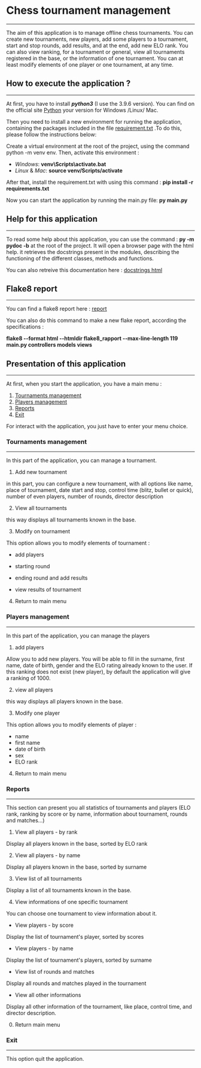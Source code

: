 # Chess tournament management
***
The aim of this application is to manage offline chess tournaments.
You can create new tournaments, new players, add some players to a tournament,
start and stop rounds, add results, and at the end, add new ELO rank. 
You can also view ranking, for a tournament or general, view all tournaments
registered in the base, or the information of one tournament. 
You can at least modify elements of one player or one tournament, at any time.

## How to execute the application ?
***
At first, you have to install ___python3___ (I use the 3.9.6 version). 
You can find on the official site 
[Python](https://www.python.org/downloads/) your version for 
Windows /Linux/ Mac.

Then you need to install a new environment for running the application, 
containing the packages included in the file 
[requirement.txt](https://github.com/maticha84/oc_p4_project/blob/master/requirements.txt)
.To do this, please follow the instructions below:

Create a virtual environment at the root of the project, using the command
python -m venv env. Then, activate this environment : 

- _Windows_: __venv\Scripts\activate.bat__
- _Linux_ & _Mac_: __source venv/Scripts/activate__

After that, install the requirement.txt with using this command : 
__pip install -r requirements.txt__

Now you can start the application by running the main.py file: __py main.py__


## Help for this application
***
To read some help about this application, you can use the command : 
__py -m pydoc -b__ at the root of the project. It will open a browser page
with the html help. it retrieves the docstrings present in the modules, 
describing the functioning of the different classes, methods and functions.

You can also retreive this documentation here :
[docstrings html](https://github.com/maticha84/oc_p4_project/tree/master/docstrings_html)


## Flake8 report
***

You can find a flake8 report here : 
[report](https://github.com/maticha84/oc_p4_project/tree/master/flake8_rapport)

You can also do this command to make a new flake report, according the 
specifications : 

__flake8 --format html --htmldir flake8_rapport 
--max-line-length 119 main.py controllers models views__


## Presentation of this application
***

At first, when you start the application, you have a main menu : 

1. [Tournaments management](#tournaments-management)
2. [Players management](#players-management)
3. [Reports](#reports)
4. [Exit](#exit)

For interact with the application, you just have to enter 
your menu choice.
### Tournaments management
***

In this part of the application, you can manage a tournament.

1. Add new tournament

in this part, you can configure a new tournament, with all options 
like name, place of tournament, date start and stop, control time
(blitz, bullet or quick), number of even players, number of rounds, 
director description

2. View all tournaments

this way displays all tournaments known in the base. 

3. Modify on tournament

This option allows you to modify elements of tournament : 

- add players

- starting round

- ending round and add results

- view results of tournament

4. Return to main menu

### Players management
***
In this part of the application, you can manage the players

1. add players

Allow you to add new players. You will be able to fill in the surname, 
first name, date of birth, gender and the ELO rating already known to 
the user. If this ranking does not exist (new player), by default the
application will give a ranking of 1000.

2. view all players

this way displays all players known in the base.

3. Modify one player

This option allows you to modify elements of player : 
* name
* first name
* date of birth
* sex
* ELO rank
4. Return to main menu

### Reports
***
This section can present you all statistics of tournaments and players
(ELO rank, ranking by score or by name, information about tournament, 
rounds and matches...)

1. View all players - by rank

Display all players known in the base, sorted by ELO rank

2. View all players - by name

Display all players known in the base, sorted by surname

3. View list of all tournaments

Display a list of all tournaments known in the base.

4. View informations of one specific tournament

You can choose one tournament to view information about it.

* View players - by score

Display the list of tournament's player, sorted by scores

* View players - by name

Display the list of tournament's players, sorted by surname

* View list of rounds and matches

Display all rounds and matches played in the tournament

* View all other informations

Display all other information of the tournament, like place, 
control time, and director description.

0. Return main menu


### Exit
***

This option quit the application.


